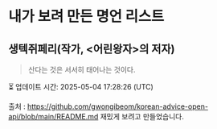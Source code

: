 # 내가 보려 만든 명언 리스트

##  생텍쥐페리(작가, <어린왕자>의 저자)
> 산다는 것은 서서히 태어나는 것이다.


⏳ 업데이트 시간: 2025-05-04 17:28:26 (UTC)

출처 : https://github.com/gwongibeom/korean-advice-open-api/blob/main/README.md
재밌게 보려고 만들었습니다.
